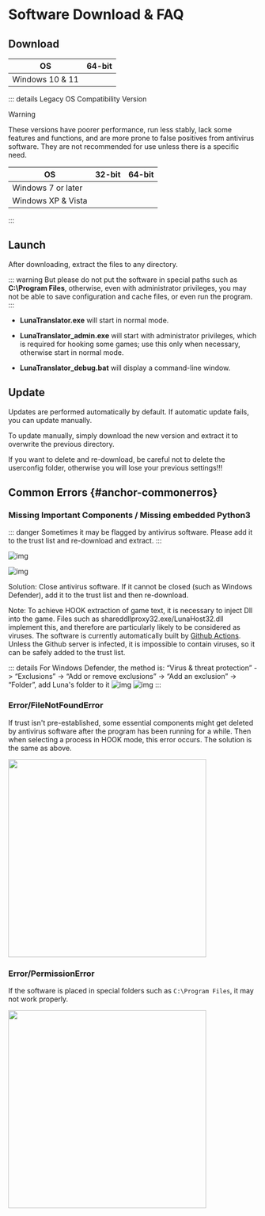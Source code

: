 # Software Download & FAQ

## Download

| OS | 64-bit |
| - | - |
| Windows 10 & 11 | <downloadbtn href="https://lunatranslator.org/Resource/DownloadLuna/x64_win10?doc=1"/> |

::: details Legacy OS Compatibility Version  

>[!WARNING]  
These versions have poorer performance, run less stably, lack some features and functions, and are more prone to false positives from antivirus software. They are not recommended for use unless there is a specific need.

| OS | 32-bit | 64-bit |
| - | - | - |
| Windows 7 or later | <downloadbtn href="https://lunatranslator.org/Resource/DownloadLuna/x86_win7?doc=1"/> | <downloadbtn href="https://lunatranslator.org/Resource/DownloadLuna/x64_win7?doc=1"/> |
| Windows XP & Vista | <downloadbtn href="https://lunatranslator.org/Resource/DownloadLuna/x86_winxp?doc=1"/> | |

:::

## Launch

After downloading, extract the files to any directory.

::: warning
But please do not put the software in special paths such as **C:\Program Files**, otherwise, even with administrator privileges, you may not be able to save configuration and cache files, or even run the program.
:::

- **LunaTranslator.exe** will start in normal mode.

- **LunaTranslator_admin.exe** will start with administrator privileges, which is required for hooking some games; use this only when necessary, otherwise start in normal mode.

- **LunaTranslator_debug.bat** will display a command-line window.

## Update

Updates are performed automatically by default. If automatic update fails, you can update manually.

To update manually, simply download the new version and extract it to overwrite the previous directory.

If you want to delete and re-download, be careful not to delete the userconfig folder, otherwise you will lose your previous settings!!!




## Common Errors {#anchor-commonerros}

### Missing Important Components / Missing embedded Python3

::: danger
Sometimes it may be flagged by antivirus software. Please add it to the trust list and re-download and extract.
:::

![img](https://image.lunatranslator.org/zh/cantstart/2.jpg) 

![img](https://image.lunatranslator.org/zh/missingpython.png) 

Solution: Close antivirus software. If it cannot be closed (such as Windows Defender), add it to the trust list and then re-download.

Note: To achieve HOOK extraction of game text, it is necessary to inject Dll into the game. Files such as shareddllproxy32.exe/LunaHost32.dll implement this, and therefore are particularly likely to be considered as viruses. The software is currently automatically built by [Github Actions](https://github.com/HIllya51/LunaTranslator/actions). Unless the Github server is infected, it is impossible to contain viruses, so it can be safely added to the trust list.

::: details For Windows Defender, the method is: “Virus & threat protection” -> “Exclusions” -> “Add or remove exclusions” -> “Add an exclusion” -> “Folder”, add Luna's folder to it
![img](https://image.lunatranslator.org/zh/cantstart/4.png) 
![img](https://image.lunatranslator.org/zh/cantstart/3.png) 
::: 

### Error/FileNotFoundError

If trust isn't pre-established, some essential components might get deleted by antivirus software after the program has been running for a while. Then when selecting a process in HOOK mode, this error occurs. The solution is the same as above.

<img src="https://image.lunatranslator.org/zh/notfound.png" width=400>

### Error/PermissionError

If the software is placed in special folders such as `C:\Program Files`, it may not work properly.

<img src="https://image.lunatranslator.org/zh/cantstart/6.png"  width=400>
